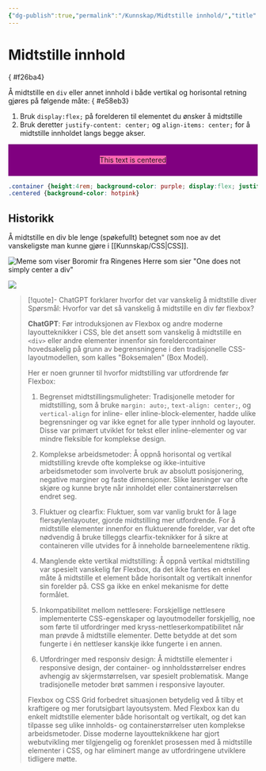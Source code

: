 ```yaml
---
{"dg-publish":true,"permalink":"/Kunnskap/Midtstille innhold/","title":"Midtstille innhold","tags":["it1","css"]}
---
```



# Midtstille innhold
{ #f26ba4}


Å midtstille en `div` eller annet innhold i både vertikal og horisontal retning gjøres på følgende måte:
{ #e58eb3}

1. Bruk `display:flex;` på forelderen til elementet du ønsker å midtstille
2. Bruk deretter `justify-content: center;` og `align-items: center;` for å midtstille innholdet langs begge akser.

<div style="height:4rem; background-color: purple; display:flex; justify-content: center; align-items:center;"><div style="background-color: hotpink">This text is centered</div></div>

```css
.container {height:4rem; background-color: purple; display:flex; justify-content: center; align-items:center;}
.centered {background-color: hotpink}
```

## Historikk
Å midtstille en div ble lenge (spøkefullt) betegnet som noe av det vanskeligste man kunne gjøre i [[Kunnskap/CSS\|CSS]].

![Meme som viser Boromir fra Ringenes Herre som sier "One does not simply center a div"](https://miro.medium.com/v2/resize:fit:1100/format:webp/1*rf4QAy4yYPdfuLsZ7NrHZA.jpeg)

![](https://i.imgur.com/Wy5c2Kb.jpeg)
>[!quote]- ChatGPT forklarer hvorfor det var vanskelig å midtstille diver
>Spørsmål: Hvorfor var det så vanskelig å midtstille en div før flexbox?
>
>**ChatGPT**: Før introduksjonen av Flexbox og andre moderne layoutteknikker i CSS, ble det ansett som vanskelig å midtstille en `<div>` eller andre elementer innenfor sin foreldercontainer hovedsakelig på grunn av begrensningene i den tradisjonelle CSS-layoutmodellen, som kalles "Boksemalen" (Box Model).
> 
> Her er noen grunner til hvorfor midtstilling var utfordrende før Flexbox:
> 
> 1. Begrenset midtstillingsmuligheter: Tradisjonelle metoder for midtstilling, som å bruke `margin: auto;`, `text-align: center;`, og `vertical-align` for inline- eller inline-block-elementer, hadde ulike begrensninger og var ikke egnet for alle typer innhold og layouter. Disse var primært utviklet for tekst eller inline-elementer og var mindre fleksible for komplekse design.
> 
> 2. Komplekse arbeidsmetoder: Å oppnå horisontal og vertikal midtstilling krevde ofte komplekse og ikke-intuitive arbeidsmetoder som involverte bruk av absolutt posisjonering, negative marginer og faste dimensjoner. Slike løsninger var ofte skjøre og kunne bryte når innholdet eller containerstørrelsen endret seg.
> 
> 3. Fluktuer og clearfix: Fluktuer, som var vanlig brukt for å lage flersøylenlayouter, gjorde midtstilling mer utfordrende. For å midtstille elementer innenfor en fluktuerende forelder, var det ofte nødvendig å bruke tilleggs clearfix-teknikker for å sikre at containeren ville utvides for å inneholde barneelementene riktig.
> 
> 4. Manglende ekte vertikal midtstilling: Å oppnå vertikal midtstilling var spesielt vanskelig før Flexbox, da det ikke fantes en enkel måte å midtstille et element både horisontalt og vertikalt innenfor sin forelder på. CSS ga ikke en enkel mekanisme for dette formålet.
> 
> 5. Inkompatibilitet mellom nettlesere: Forskjellige nettlesere implementerte CSS-egenskaper og layoutmodeller forskjellig, noe som førte til utfordringer med kryss-nettleserkompatibilitet når man prøvde å midtstille elementer. Dette betydde at det som fungerte i én nettleser kanskje ikke fungerte i en annen.
> 
> 6. Utfordringer med responsiv design: Å midtstille elementer i responsive design, der container- og innholdsstørrelser endres avhengig av skjermstørrelsen, var spesielt problematisk. Mange tradisjonelle metoder brøt sammen i responsive layouter.
> 
> Flexbox og CSS Grid forbedret situasjonen betydelig ved å tilby et kraftigere og mer forutsigbart layoutsystem. Med Flexbox kan du enkelt midtstille elementer både horisontalt og vertikalt, og det kan tilpasse seg ulike innholds- og containerstørrelser uten komplekse arbeidsmetoder. Disse moderne layoutteknikkene har gjort webutvikling mer tilgjengelig og forenklet prosessen med å midtstille elementer i CSS, og har eliminert mange av utfordringene utviklere tidligere møtte.
